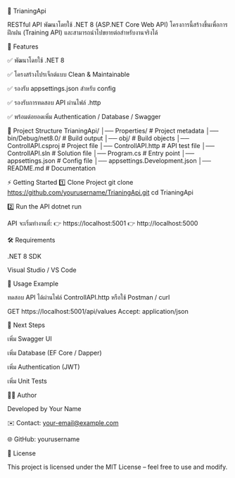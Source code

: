 📌 TrianingApi

RESTful API พัฒนาโดยใช้ .NET 8 (ASP.NET Core Web API)
โครงการนี้สร้างขึ้นเพื่อการฝึกฝน (Training API) และสามารถนำไปขยายต่อสำหรับงานจริงได้

🚀 Features

✅ พัฒนาโดยใช้ .NET 8

✅ โครงสร้างโปรเจ็กต์แบบ Clean & Maintainable

✅ รองรับ appsettings.json สำหรับ config

✅ รองรับการทดสอบ API ผ่านไฟล์ .http

✅ พร้อมต่อยอดเพิ่ม Authentication / Database / Swagger

📂 Project Structure
TrianingApi/
│── Properties/                # Project metadata
│── bin/Debug/net8.0/          # Build output
│── obj/                       # Build objects
│── ControllAPI.csproj         # Project file
│── ControllAPI.http           # API test file
│── ControllAPI.sln            # Solution file
│── Program.cs                 # Entry point
│── appsettings.json           # Config file
│── appsettings.Development.json
│── README.md                  # Documentation

⚡ Getting Started
1️⃣ Clone Project
git clone https://github.com/yourusername/TrianingApi.git
cd TrianingApi

2️⃣ Run the API
dotnet run


API จะเริ่มทำงานที่:
👉 https://localhost:5001
👉 http://localhost:5000

🛠️ Requirements

.NET 8 SDK

Visual Studio / VS Code

📖 Usage Example

ทดสอบ API ได้ผ่านไฟล์ ControllAPI.http หรือใช้ Postman / curl

GET https://localhost:5001/api/values
Accept: application/json

🌱 Next Steps

 เพิ่ม Swagger UI

 เพิ่ม Database (EF Core / Dapper)

 เพิ่ม Authentication (JWT)

 เพิ่ม Unit Tests

👨‍💻 Author

Developed by Your Name

✉️ Contact: your-email@example.com

🌐 GitHub: yourusername

📜 License

This project is licensed under the MIT License – feel free to use and modify.
